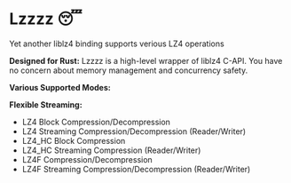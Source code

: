 # Lzzzz 😴
Yet another liblz4 binding supports verious LZ4 operations

**Designed for Rust:** Lzzzz is a high-level wrapper of liblz4 C-API. You have no concern about memory management and concurrency safety.

**Various Supported Modes:**

**Flexible Streaming:**

- LZ4 Block Compression/Decompression
- LZ4 Streaming Compression/Decompression (Reader/Writer)
- LZ4_HC Block Compression
- LZ4_HC Streaming Compression (Reader/Writer)
- LZ4F Compression/Decompression
- LZ4F Streaming Compression/Decompression (Reader/Writer)
